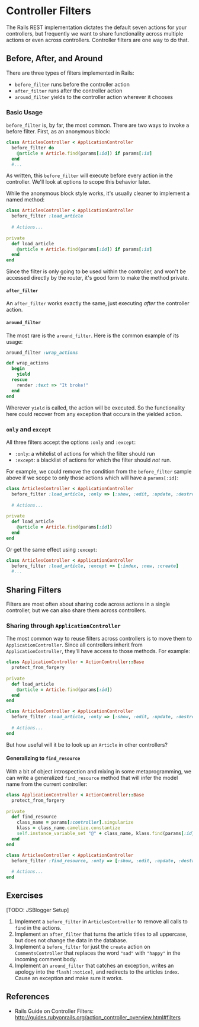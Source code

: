 # Controller Filters

The Rails REST implementation dictates the default seven actions for your controllers, but frequently we want to share functionality across multiple actions or even across controllers. Controller filters are one way to do that.

## Before, After, and Around

There are three types of filters implemented in Rails:

* `before_filter` runs before the controller action
* `after_filter` runs after the controller action
* `around_filter` yields to the controller action wherever it chooses

### Basic Usage

`before_filter` is, by far, the most common. There are two ways to invoke a before filter. First, as an anonymous block:

```ruby
class ArticlesController < ApplicationController
  before_filter do
    @article = Article.find(params[:id]) if params[:id]
  end
  #...
```

As written, this `before_filter` will execute before every action in the controller. We'll look at options to scope this behavior later.

While the anonymous block style works, it's usually cleaner to implement a named method:

```ruby
class ArticlesController < ApplicationController
  before_filter :load_article
  
  # Actions...
  
private  
  def load_article
    @article = Article.find(params[:id]) if params[:id]
  end
end
```

Since the filter is only going to be used within the controller, and won't be accessed directly by the router, it's good form to make the method private.

#### `after_filter`

An `after_filter` works exactly the same, just executing _after_ the controller action.

#### `around_filter`

The most rare is the `around_filter`. Here is the common example of its usage:

```ruby
around_filter :wrap_actions

def wrap_actions
  begin
    yield
  rescue
    render :text => "It broke!"
  end
end
```

Wherever `yield` is called, the action will be executed. So the functionality here could recover from any exception that occurs in the yielded action.

### `only` and `except`

All three filters accept the options `:only` and `:except`:

* `:only`: a whitelist of actions for which the filter should run
* `:except`: a blacklist of actions for which the filter should *not* run.

For example, we could remove the condition from the `before_filter` sample above if we scope to only those actions which will have a `params[:id]`:

```ruby
class ArticlesController < ApplicationController
  before_filter :load_article, :only => [:show, :edit, :update, :destroy]
  
  # Actions...
  
private  
  def load_article
    @article = Article.find(params[:id])
  end
end
```

Or get the same effect using `:except`:

```ruby
class ArticlesController < ApplicationController
  before_filter :load_article, :except => [:index, :new, :create]
  #...
```

## Sharing Filters

Filters are most often about sharing code across actions in a single controller, but we can also share them across controllers.

### Sharing through `ApplicationController`

The most common way to reuse filters across controllers is to move them to `ApplicationController`. Since all controllers inherit from `ApplicationController`, they'll have access to those methods. For example:

```ruby
class ApplicationController < ActionController::Base
  protect_from_forgery
  
private
  def load_article
    @article = Article.find(params[:id])
  end
end

class ArticlesController < ApplicationController
  before_filter :load_article, :only => [:show, :edit, :update, :destroy]
  
  # Actions...
end
```

But how useful will it be to look up an `Article` in other controllers?

#### Generalizing to `find_resource`

With a bit of object introspection and mixing in some metaprogramming, we can write a generalized `find_resource` method that will infer the model name from the current controller:

```ruby
class ApplicationController < ActionController::Base
  protect_from_forgery
  
private
  def find_resource
    class_name = params[:controller].singularize
    klass = class_name.camelize.constantize
    self.instance_variable_set "@" + class_name, klass.find(params[:id])
  end
end

class ArticlesController < ApplicationController
  before_filter :find_resource, :only => [:show, :edit, :update, :destroy]
  
  # Actions...
end
```

## Exercises

[TODO: JSBlogger Setup]

1. Implement a `before_filter` in `ArticlesController` to remove all calls to `find` in the actions.
2. Implement an `after_filter` that turns the article titles to all uppercase, but does not change the data in the database.
3. Implement a `before_filter` for just the `create` action on `CommentsController` that replaces the word `"sad"` with `"happy"` in the incoming comment body.
4. Implement an `around_filter` that catches an exception, writes an apology into the `flash[:notice]`, and redirects to the articles `index`. Cause an exception and make sure it works.

## References

* Rails Guide on Controller Filters: http://guides.rubyonrails.org/action_controller_overview.html#filters
